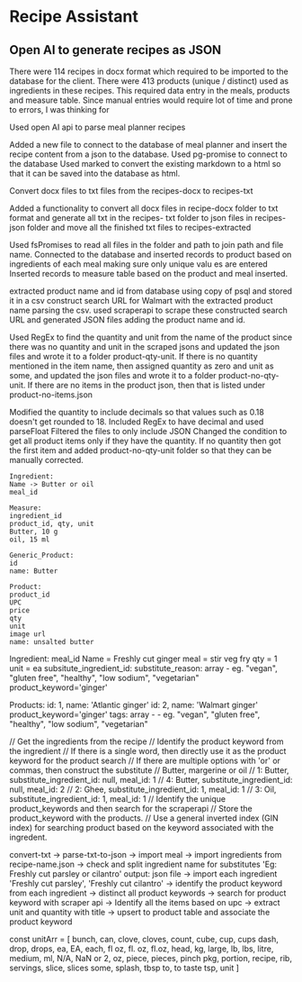 # Recipe Assistant

## Open AI to generate recipes as JSON
There were 114 recipes in docx format which required to be imported to the database for the client. There were 413 products (unique / distinct) used as ingredients in these recipes. This required data entry in the meals, products and measure table. Since manual entries would require lot of time and prone to errors, I was thinking for

Used open AI api to parse meal planner recipes

Added a new file to connect to the database of meal planner and insert the recipe content
    from a json to the database.
    Used pg-promise to connect to the database
    Used marked to convert the existing markdown to a html so that it can be saved into the database as html.

Convert docx files to txt files from the recipes-docx to recipes-txt

 Added a functionality to convert all docx files in recipe-docx folder to txt format and generate all txt in the recipes-
txt folder  to json files in recipes-json folder and move all the finished txt files to recipes-extracted

Used fsPromises to read all files in the folder and path to join path and file name.
    Connected to the database and inserted records to product based on ingredients of each meal making sure only unique valu
es are entered
    Inserted records to measure table based on the product and meal inserted.

extracted product name and id from database using copy of psql and stored it in a csv
    construct search URL for Walmart with the extracted product name parsing the csv.
    used scraperapi to scrape these constructed search URL and generated JSON files adding the product name and id.


 Used RegEx to find the quantity and unit from the name of the product since there was no quantity and unit in the scraped jsons and updated the json files and wrote it to a folder product-qty-unit.
    If there is no quantity mentioned in the item name, then assigned quantity as zero and unit as some, and updated the json files and wrote it to a folder product-no-qty-unit.
    If there are no items in the product json, then that is listed under product-no-items.json

Modified the quantity to include decimals so that values such as 0.18 doesn't get rounded to 18. Included RegEx to have decimal and used parseFloat
    Filtered the files to only include JSON
    Changed the condition to get all product items only if they have the quantity. If no quantity then got the first item and added product-no-qty-unit folder so that they can be manually corrected.

    Ingredient:
    Name -> Butter or oil
    meal_id

    Measure:
    ingredient_id
    product_id, qty, unit
    Butter, 10 g
    oil, 15 ml

    Generic_Product: 
    id
    name: Butter 

    Product:
    product_id
    UPC
    price
    qty 
    unit
    image url
    name: unsalted butter

Ingredient: 
meal_id
Name = Freshly cut ginger
meal = stir veg fry
qty = 1
unit = ea
subsitute_ingredient_id: 
substitute_reason: array - eg. "vegan", "gluten free", "healthy", "low sodium", "vegetarian"
product_keyword='ginger'

Products:
id: 1, name: 'Atlantic ginger'
id: 2, name: 'Walmart ginger'
product_keyword='ginger'
tags: array - - eg. "vegan", "gluten free", "healthy", "low sodium", "vegetarian"

// Get the ingredients from the recipe
// Identify the product keyword from the ingredient
// If there is a single word, then directly use it as the product keyword for the product search
// If there are multiple options with 'or' or commas, then construct the substitute
// Butter, margerine or oil
// 1: Butter, substitute_ingredient_id: null, meal_id: 1
// 4: Butter, substitute_ingredient_id: null, meal_id: 2 
// 2: Ghee, substitute_ingredient_id: 1, meal_id: 1
// 3: Oil, substitute_ingredient_id: 1, meal_id: 1
// Identify the unique product_keywords and then search for the scraperapi
// Store the product_keyword with the products.
// Use a general inverted index (GIN index) for searching product based on the keyword associated with the ingredent.


convert-txt -> parse-txt-to-json -> import meal
                                 -> import ingredients from recipe-name.json
                                    -> check and split ingredient name for substitutes 'Eg: Freshly cut parsley or cilantro' output: json file
                                    -> import each ingredient 'Freshly cut parsley', 'Freshly cut cilantro'
                                    -> identify the product keyword from each ingredient 
                                    -> distinct all product keywords -> search for product keyword with scraper api
                                                                       -> Identify all the items based on upc
                                                                       -> extract unit and quantity with title
                                                                       -> upsert to product table and associate the product keyword

const unitArr = [
    bunch, 
    can,
    clove, cloves,
    count,
    cube,
    cup, cups
    dash,
    drop, drops,
    ea, EA, each,
    fl oz, fl. oz, fl.oz,
    head,
    kg,
    large, 
    lb, lbs,
    litre,
    medium,
    ml,
    N/A, NaN or 2,
    oz,
    piece, pieces,
    pinch
    pkg,
    portion,
    recipe,
    rib,
    servings,
    slice, slices
    some,
    splash,
    tbsp
    to, to taste
    tsp,
    unit
  ]
